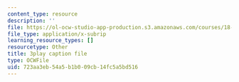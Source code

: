 ```yaml
---
content_type: resource
description: ''
file: https://ol-ocw-studio-app-production.s3.amazonaws.com/courses/18-01sc-single-variable-calculus-fall-2010/723aa3eb54a5b1b009cb14fc5a5bd516_4Q37iOyBq44.srt
file_type: application/x-subrip
learning_resource_types: []
resourcetype: Other
title: 3play caption file
type: OCWFile
uid: 723aa3eb-54a5-b1b0-09cb-14fc5a5bd516
---
```

